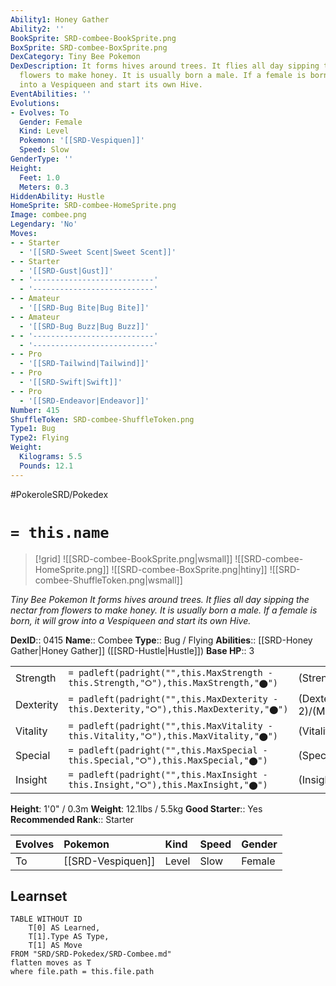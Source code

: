 ```yaml
---
Ability1: Honey Gather
Ability2: ''
BookSprite: SRD-combee-BookSprite.png
BoxSprite: SRD-combee-BoxSprite.png
DexCategory: Tiny Bee Pokemon
DexDescription: It forms hives around trees. It flies all day sipping the nectar from
  flowers to make honey. It is usually born a male. If a female is born, it will grow
  into a Vespiqueen and start its own Hive.
EventAbilities: ''
Evolutions:
- Evolves: To
  Gender: Female
  Kind: Level
  Pokemon: '[[SRD-Vespiquen]]'
  Speed: Slow
GenderType: ''
Height:
  Feet: 1.0
  Meters: 0.3
HiddenAbility: Hustle
HomeSprite: SRD-combee-HomeSprite.png
Image: combee.png
Legendary: 'No'
Moves:
- - Starter
  - '[[SRD-Sweet Scent|Sweet Scent]]'
- - Starter
  - '[[SRD-Gust|Gust]]'
- - '---------------------------'
  - '---------------------------'
- - Amateur
  - '[[SRD-Bug Bite|Bug Bite]]'
- - Amateur
  - '[[SRD-Bug Buzz|Bug Buzz]]'
- - '---------------------------'
  - '---------------------------'
- - Pro
  - '[[SRD-Tailwind|Tailwind]]'
- - Pro
  - '[[SRD-Swift|Swift]]'
- - Pro
  - '[[SRD-Endeavor|Endeavor]]'
Number: 415
ShuffleToken: SRD-combee-ShuffleToken.png
Type1: Bug
Type2: Flying
Weight:
  Kilograms: 5.5
  Pounds: 12.1
---
```


#PokeroleSRD/Pokedex

# `= this.name`

> [!grid]
> ![[SRD-combee-BookSprite.png|wsmall]]
> ![[SRD-combee-HomeSprite.png]]
> ![[SRD-combee-BoxSprite.png|htiny]]
> ![[SRD-combee-ShuffleToken.png|wsmall]]


*Tiny Bee Pokemon*
*It forms hives around trees. It flies all day sipping the nectar from flowers to make honey. It is usually born a male. If a female is born, it will grow into a Vespiqueen and start its own Hive.*

**DexID**:: 0415
**Name**:: Combee
**Type**:: Bug / Flying
**Abilities**:: [[SRD-Honey Gather|Honey Gather]] ([[SRD-Hustle|Hustle]])
**Base HP**:: 3

|           |                                                                                        |                                          |
| --------- | -------------------------------------------------------------------------------------- | ---------------------------------------- |
| Strength  | `= padleft(padright("",this.MaxStrength - this.Strength,"⭘"),this.MaxStrength,"⬤")`    | (Strength::1)/(MaxStrength::3)   |
| Dexterity | `= padleft(padright("",this.MaxDexterity - this.Dexterity,"⭘"),this.MaxDexterity,"⬤")` | (Dexterity:: 2)/(MaxDexterity::5) |
| Vitality  | `= padleft(padright("",this.MaxVitality - this.Vitality,"⭘"),this.MaxVitality,"⬤")`    | (Vitality::1)/(MaxVitality::3)   |
| Special   | `= padleft(padright("",this.MaxSpecial - this.Special,"⭘"),this.MaxSpecial,"⬤")`       | (Special::1)/(MaxSpecial::3)     |
| Insight   | `= padleft(padright("",this.MaxInsight - this.Insight,"⭘"),this.MaxInsight,"⬤")`       | (Insight::1)/(MaxInsight::3)     |

**Height**: 1'0" / 0.3m
**Weight**: 12.1lbs / 5.5kg
**Good Starter**:: Yes
**Recommended Rank**:: Starter

| Evolves   | Pokemon           | Kind   | Speed   | Gender   |
|:----------|:------------------|:-------|:--------|:---------|
| To        | [[SRD-Vespiquen]] | Level  | Slow    | Female   |

## Learnset

```dataview
TABLE WITHOUT ID
    T[0] AS Learned,
    T[1].Type AS Type,
    T[1] AS Move
FROM "SRD/SRD-Pokedex/SRD-Combee.md"
flatten moves as T
where file.path = this.file.path
```
